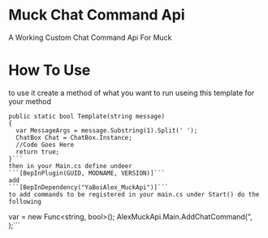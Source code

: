 # Muck Chat Command Api
A Working Custom Chat Command Api For Muck

# How To Use
to use it create a method of what you want to run useing this template for your method
```
public static bool Template(string message)
{
  var MessageArgs = message.Substring(1).Split(' ');
  ChatBox Chat = ChatBox.Instance;
  //Code Goes Here
  return true;
}```
then in your Main.cs define undeer
```[BepInPlugin(GUID, MODNAME, VERSION)]```
add 
```[BepInDependency("YaBoiAlex_MuckApi")]```
to add commands to be registered in your main.cs under Start() do the following
```
var <CommandName> = new Func<string, bool>(<Method>);
AlexMuckApi.Main.AddChatCommand("<Command In Chat>, <CommandName>);```
